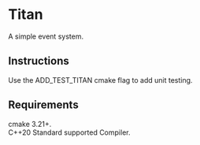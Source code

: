 # Titan
A simple event system.

## Instructions
Use the ADD_TEST_TITAN cmake flag to add unit testing.

## Requirements
cmake 3.21+.\
C++20 Standard supported Compiler.
